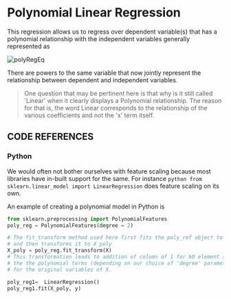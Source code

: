 # Polynomial Linear Regression

This regression allows us to regress over dependent variable(s) that has a polynomial relationship with the independent variables generally represented as 

![polyRegEq](http://mathurl.com/yd39otyo.png)

There are powers to the same variable that now jointly represent the relationship between dependent and independent variables.

> One question that may be pertinent here is that why is it still called 'Linear' when it clearly displays a Polynomial relationship. The reason for that is, the word Linear corresponds to the relationship of the various coefficients and not the 'x' term itself. 

## CODE REFERENCES

### Python
We would often not bother ourselves with feature scaling because most libraries have in-built support for the same. For instance `python from sklearn.linear_model import LinearRegression` does feature scaling on its own.

An example of creating a polynomial model in Python is

```python
from sklearn.preprocessing import PolynomialFeatures
poly_reg = PolynomialFeatures(degree = 2)

# The fit_transform method used here first fits the poly_ref object to X
# and then transforms it to X_poly
X_poly = poly_reg.fit_transform(X)
# This transformation leads to addition of column of 1 for b0 element and
# the the polynomial terms (depending on our choice of 'degree' parameter
# for the original variables of X. 

poly_reg1=  LinearRegression()
poly_reg1.fit(X_poly, y)
```
